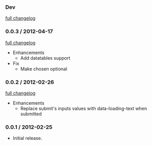 ### Dev

[full changelog](http://github.com/ZenCocoon/istart-rails/compare/v0.0.3...master)

### 0.0.3 / 2012-04-17

[full changelog](http://github.com/ZenCocoon/istart-rails/compare/v0.0.2...v0.0.3)

* Enhancements
  * Add datatables support
* Fix
  * Make chosen optional

### 0.0.2 / 2012-02-26

[full changelog](http://github.com/ZenCocoon/istart-rails/compare/v0.0.1...v0.0.2)

* Enhancements
  * Replace submit's inputs values with data-loading-text when submitted

### 0.0.1 / 2012-02-25

* Initial release.